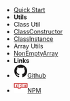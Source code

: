 - [Quick Start](quickstart.md)
- **Utils**
- Class Util
- [ClassConstructor](ClassUtils/ClassConstructor.md)
- [ClassInstance](ClassUtils/ClassInstance.md)
- Array Utils
- [NonEmptyArray](ArrayUtils/NonEmptyArray.md)
- **Links**
- [![Github](assets/img/github.svg)Github](https://github.com/Bryan-Herrera-DEV/typescript-common-utils/)
- [![NPM](assets/img/npm.svg)NPM](https://www.npmjs.com/package/typescript-dev-utils)
